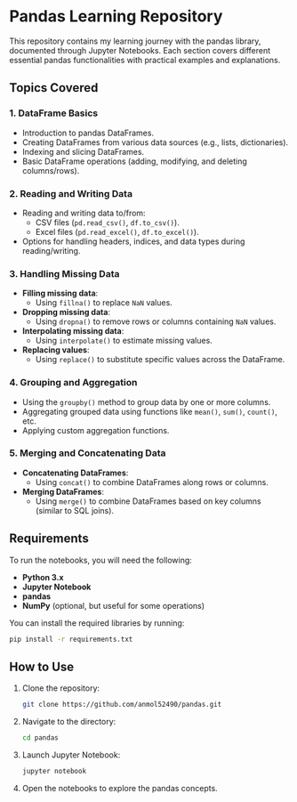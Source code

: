 # Pandas Learning Repository

This repository contains my learning journey with the pandas library, documented through Jupyter Notebooks. Each section covers different essential pandas functionalities with practical examples and explanations.

## Topics Covered

### 1. **DataFrame Basics**
   - Introduction to pandas DataFrames.
   - Creating DataFrames from various data sources (e.g., lists, dictionaries).
   - Indexing and slicing DataFrames.
   - Basic DataFrame operations (adding, modifying, and deleting columns/rows).

### 2. **Reading and Writing Data**
   - Reading and writing data to/from:
     - CSV files (`pd.read_csv()`, `df.to_csv()`).
     - Excel files (`pd.read_excel()`, `df.to_excel()`).
   - Options for handling headers, indices, and data types during reading/writing.

### 3. **Handling Missing Data**
   - **Filling missing data**:
     - Using `fillna()` to replace `NaN` values.
   - **Dropping missing data**:
     - Using `dropna()` to remove rows or columns containing `NaN` values.
   - **Interpolating missing data**:
     - Using `interpolate()` to estimate missing values.
   - **Replacing values**:
     - Using `replace()` to substitute specific values across the DataFrame.

### 4. **Grouping and Aggregation**
   - Using the `groupby()` method to group data by one or more columns.
   - Aggregating grouped data using functions like `mean()`, `sum()`, `count()`, etc.
   - Applying custom aggregation functions.

### 5. **Merging and Concatenating Data**
   - **Concatenating DataFrames**:
     - Using `concat()` to combine DataFrames along rows or columns.
   - **Merging DataFrames**:
     - Using `merge()` to combine DataFrames based on key columns (similar to SQL joins).

## Requirements

To run the notebooks, you will need the following:

- **Python 3.x**
- **Jupyter Notebook**
- **pandas**
- **NumPy** (optional, but useful for some operations)
  
You can install the required libraries by running:

```bash
pip install -r requirements.txt
```

## How to Use

1. Clone the repository:
   ```bash
   git clone https://github.com/anmol52490/pandas.git
   ```
2. Navigate to the directory:
   ```bash
   cd pandas
   ```
3. Launch Jupyter Notebook:
   ```bash
   jupyter notebook
   ```
4. Open the notebooks to explore the pandas concepts.




